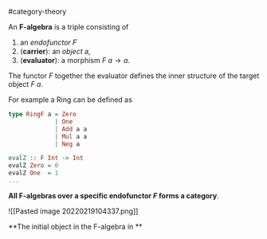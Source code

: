 #category-theory 

An **F-algebra** is a triple consisting of 
1. an _endofunctor_ 𝐹
2. (**carrier**): an _object_ 𝑎, 
3. (__evaluator__):  a morphism $F \; a \to a$.

The functor $F$ together the evaluator defines the inner structure of the target object $F\; a$.

For example a Ring can be defined as 
```haskell
type RingF a = Zero 
             | One 
             | Add a a
             | Mul a a
             | Neg a

evalZ :: F Int -> Int
evalZ Zero = 0
evalZ One  = 1
...
```


**All F-algebras over a specific endofunctor $F$ forms a category**.

![[Pasted image 20220219104337.png]]

**The initial object in the F-algebra in **
